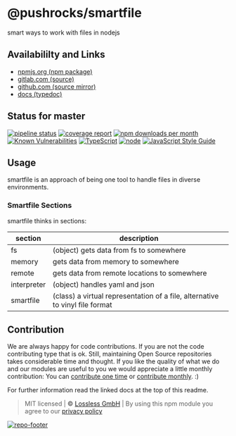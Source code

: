 # @pushrocks/smartfile
smart ways to work with files in nodejs

## Availabililty and Links
* [npmjs.org (npm package)](https://www.npmjs.com/package/@pushrocks/smartfile)
* [gitlab.com (source)](https://gitlab.com/pushrocks/smartfile)
* [github.com (source mirror)](https://github.com/pushrocks/smartfile)
* [docs (typedoc)](https://pushrocks.gitlab.io/smartfile/)

## Status for master
[![pipeline status](https://gitlab.com/pushrocks/smartfile/badges/master/pipeline.svg)](https://gitlab.com/pushrocks/smartfile/commits/master)
[![coverage report](https://gitlab.com/pushrocks/smartfile/badges/master/coverage.svg)](https://gitlab.com/pushrocks/smartfile/commits/master)
[![npm downloads per month](https://img.shields.io/npm/dm/@pushrocks/smartfile.svg)](https://www.npmjs.com/package/@pushrocks/smartfile)
[![Known Vulnerabilities](https://snyk.io/test/npm/@pushrocks/smartfile/badge.svg)](https://snyk.io/test/npm/@pushrocks/smartfile)
[![TypeScript](https://img.shields.io/badge/TypeScript->=%203.x-blue.svg)](https://nodejs.org/dist/latest-v10.x/docs/api/)
[![node](https://img.shields.io/badge/node->=%2010.x.x-blue.svg)](https://nodejs.org/dist/latest-v10.x/docs/api/)
[![JavaScript Style Guide](https://img.shields.io/badge/code%20style-prettier-ff69b4.svg)](https://prettier.io/)

## Usage

smartfile is an approach of being one tool to handle files in diverse environments.

### Smartfile Sections

smartfile thinks in sections:

| section     | description                                                                  |
| ----------- | ---------------------------------------------------------------------------- |
| fs          | (object) gets data from fs to somewhere                                      |
| memory      | gets data from memory to somewhere                                           |
| remote      | gets data from remote locations to somewhere                                 |
| interpreter | (object) handles yaml and json                                               |
| smartfile   | (class) a virtual representation of a file, alternative to vinyl file format |


## Contribution

We are always happy for code contributions. If you are not the code contributing type that is ok. Still, maintaining Open Source repositories takes considerable time and thought. If you like the quality of what we do and our modules are useful to you we would appreciate a little monthly contribution: You can [contribute one time](https://lossless.link/contribute-onetime) or [contribute monthly](https://lossless.link/contribute). :)

For further information read the linked docs at the top of this readme.

> MIT licensed | **&copy;** [Lossless GmbH](https://lossless.gmbh)
| By using this npm module you agree to our [privacy policy](https://lossless.gmbH/privacy)

[![repo-footer](https://lossless.gitlab.io/publicrelations/repofooter.svg)](https://maintainedby.lossless.com)
